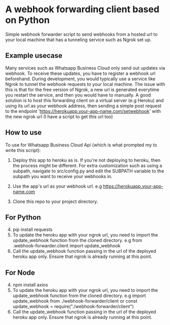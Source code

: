 # A webhook forwarding client based on Python

Simple webhook forwarder script to send webhooks from a hosted url to your local machine that has a tunneling service such as Ngrok set up.

## Example usecase

Many services such as Whatsapp Business Cloud only send out updates via webhook. To receive these updates, you have to register a webhook url beforehand. During development, you would typically use a service like Ngrok to tunnel the webhook requests to your local machine. The issue with this is that for the free version of Ngrok, a new url is generated everytime you restart the service, and then you would have to manually.
A good solution is to host this forwarding client on a virtual server (e.g Heroku) and using its url as your webhook address, then sending a simple post request to the endpoint 'https://herokuapp.your-app-name.com/setwebhook' with the new ngrok url (I have a script to get this url too)

## How to use

To use for Whatsapp Business Cloud Api (which is what prompted my to write this script):

1. Deploy this app to heroku as is. If you're not deploying to heroku, then the process might be different.
   For extra customization such as using a subpath, navigate to src/config.py and edit the SUBPATH variable to the subpath you want to receive your webhooks in.

2. Use the app's url as your webhook url. e.g https://herokuapp.your-app-name.com

3. Clone this repo to your project directory.

## For Python

4. pip install requests
5. To update the heroku app with your ngrok url, you need to import the update_webhook function from the cloned directory. e.g from .webhook-forwarder.client import update_webhook
6. Call the update_webhook function passing in the url of the deployed heroku app only. Ensure that ngrok is already running at this point.

## For Node

4. npm install axios
5. To update the heroku app with your ngrok url, you need to import the update_webhook function from the cloned directory. e.g import update_webhook from ./webhook-forwarder/client or const update_webhook = require("./webhook-forwarder/client")
6. Call the update_webhook function passing in the url of the deployed heroku app only. Ensure that ngrok is already running at this point.

